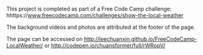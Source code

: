 This project is completed as part of a Free Code Camp challenge: hhttps://www.freecodecamp.com/challenges/show-the-local-weather

The background videos and photos are attributed at the footer of the page.

The page can be accessed on http://leechuanxin.github.io/FreeCodeCamp-LocalWeather/ or http://codepen.io/chuansformer/full/rWRopV/